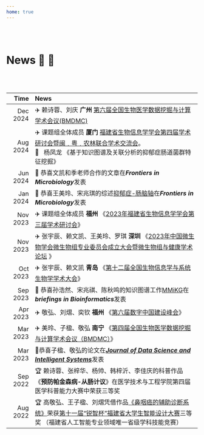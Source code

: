 ```yaml
---
home: true
---
```

<br><br>
# News :tada: :100:
<br><br>

| Time | News  |
|-----:|:---------|
| Dec 2024 |:airplane: 赖诗蓉、刘庆 **广州** [第六届全国生物医学数据挖掘与计算学术会议(BMDMC)](https://mp.weixin.qq.com/s/5EjJKgZ206A1uNG6tj0vYw)|
| Aug 2024 |:airplane: 课题组全体成员 **厦门** [福建省生物信息学学会第四届学术研讨会暨闽﹒粤﹒农林联合学术交流会](https://nidshm.xmu.edu.cn/info/1012/2353.htm)。<br> :microphone:  &nbsp; 杨凤龙  《基于知识图谱及关联分析的抑郁症肠道菌群特征挖掘》|
| Jun 2024 |:page_with_curl:  恭喜文凯和季老师合作的文章在***Frontiers in Microbiology***发表 |
| Jan 2024 | :page_with_curl: 恭喜王美玲、宋兆琪的综述[抑郁症-肠脑轴](https://www.frontiersin.org/articles/10.3389/fmicb.2024.1292004/full)在***Frontiers in Microbiology***发表  |
| Nov 2023 | :airplane: 课题组全体成员 **福州** 《[2023年福建省生物信息学学会第三届学术研讨会](https://www.fjmu.edu.cn/2023/1201/c848a188200/page.htm)》 |
| Nov 2023 | :airplane: 张宇辰、赖文凯、王美玲、罗琪 **深圳** 《[2023年中国微生物学会微生物组专业委员会成立大会暨微生物组与健康学术论坛](https://www.microbiome-csm.org/) 》|
| Oct 2023  | :airplane: 张宇辰、赖文凯 **青岛** 《[第十二届全国生物信息学与系统生物学学术大会](https://ccbsb2023.casconf.cn/)》 |
| Sep 2023  | :page_with_curl: 恭喜孙浩然、宋兆祺、陈秋鸣的知识图谱工作[MMiKG](https://pubmed.ncbi.nlm.nih.gov/37779250/)在***briefings in Bioinformatics***发表 |
| Apr 2023  | :airplane: 敬弘、刘熠、奕钦 **福州** 《[第六届数字中国建设峰会](http://www.gov.cn/lianbo/2023-04/04/content_5749971.htm)》 |
| Mar 2023  | :airplane: 美玲、子楹、敬弘 **南宁** 《[第四届全国生物医学数据挖掘与计算学术会议（BMDMC）](https://mp.weixin.qq.com/s/FocrM62WM4Em83s4pr6F0g)》 |
| Mar 2023  |:page_with_curl:恭喜子楹、敬弘的论文在[***Journal of Data Science and Intelligent Systems***](https://doi.org/10.47852/bonviewJDSIS3202744)发表 |
| Sep 2022  | :trophy: 赖诗蓉、张梓华、杨帅、韩梓沂、李佳庆的科普作品《**预防帕金森病-从肠计议**》在医学技术与工程学院第四届医学科普能力大赛中荣获三等奖 |
| Aug 2022  | :trophy: 高敬弘、王子楹、刘熠凭借作品[《鼻咽癌的辅助诊断系统》](https://mp.weixin.qq.com/s/BTsjq3a1YjFcrhw84WjpvQ)荣获[第十一届“锐智杯”福建省大学生智能设计大赛](http://dfrzedu.com/match-lj/695.html)三等奖 （福建省人工智能专业领域唯一省级学科技能竞赛）| 

<br>
<br>
